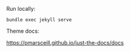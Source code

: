 Run locally:

`bundle exec jekyll serve`


Theme docs:

https://pmarsceill.github.io/just-the-docs/docs
